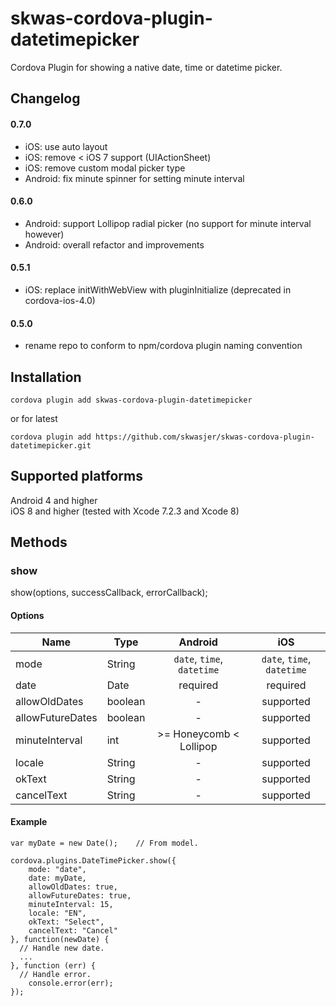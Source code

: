 # skwas-cordova-plugin-datetimepicker
Cordova Plugin for showing a native date, time or datetime picker.

## Changelog

#### 0.7.0 ####
- iOS: use auto layout
- iOS: remove < iOS 7 support (UIActionSheet)
- iOS: remove custom modal picker type
- Android: fix minute spinner for setting minute interval

#### 0.6.0 ####

- Android: support Lollipop radial picker (no support for minute interval however)
- Android: overall refactor and improvements

#### 0.5.1 ####

- iOS: replace initWithWebView with pluginInitialize (deprecated in cordova-ios-4.0)

#### 0.5.0 ####

- rename repo to conform to npm/cordova plugin naming convention


## Installation ##

`cordova plugin add skwas-cordova-plugin-datetimepicker`

or for latest

`cordova plugin add https://github.com/skwasjer/skwas-cordova-plugin-datetimepicker.git`

## Supported platforms ##

Android 4 and higher  
iOS 8 and higher (tested with Xcode 7.2.3 and Xcode 8)

## Methods ##

### show ###

show(options, successCallback, errorCallback);

#### Options ####

| Name                | Type                | Android                    | iOS                        |
|---------------------|---------------------|:--------------------------:|:--------------------------:|
| mode                | String              | `date`, `time`, `datetime` | `date`, `time`, `datetime` |
| date                | Date                | required                   | required                   |
| allowOldDates       | boolean             | -                          | supported                  |
| allowFutureDates    | boolean             | -                          | supported                  |
| minuteInterval      | int                 | >= Honeycomb < Lollipop    | supported                  |
| locale              | String              | -                          | supported                  |
| okText              | String              | -                          | supported                  |
| cancelText          | String              | -                          | supported                  |

#### Example ####

```
var myDate = new Date();	// From model.

cordova.plugins.DateTimePicker.show({
	mode: "date",
	date: myDate,
	allowOldDates: true,
	allowFutureDates: true,
	minuteInterval: 15,
	locale: "EN",
	okText: "Select",
	cancelText: "Cancel"
}, function(newDate) {
  // Handle new date.
  ...
}, function (err) {
  // Handle error.
	console.error(err);
});
```
